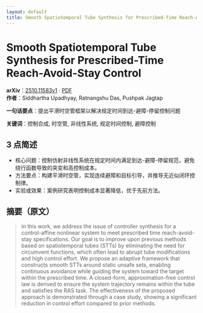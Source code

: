 ```yaml
---
layout: default
title: Smooth Spatiotemporal Tube Synthesis for Prescribed-Time Reach-Avoid-Stay Control
---
```


# Smooth Spatiotemporal Tube Synthesis for Prescribed-Time Reach-Avoid-Stay Control
**arXiv**：[2510.11583v1](https://arxiv.org/abs/2510.11583) · [PDF](https://arxiv.org/pdf/2510.11583.pdf)  
**作者**：Siddhartha Upadhyay, Ratnangshu Das, Pushpak Jagtap  

**一句话要点**：提出平滑时空管框架以解决规定时间到达-避障-停留控制问题

**关键词**：控制合成, 时空管, 非线性系统, 规定时间控制, 避障控制

## 3 点简述
- 核心问题：控制仿射非线性系统在规定时间内满足到达-避障-停留规范，避免绕行函数导致的突变和高控制成本。
- 方法要点：构建平滑时空管，实现连续避障和目标引导，并推导无近似闭环控制律。
- 实验或效果：案例研究表明控制成本显著降低，优于先前方法。

## 摘要（原文）

> In this work, we address the issue of controller synthesis for a
> control-affine nonlinear system to meet prescribed time reach-avoid-stay
> specifications. Our goal is to improve upon previous methods based on
> spatiotemporal tubes (STTs) by eliminating the need for circumvent functions,
> which often lead to abrupt tube modifications and high control effort. We
> propose an adaptive framework that constructs smooth STTs around static unsafe
> sets, enabling continuous avoidance while guiding the system toward the target
> within the prescribed time. A closed-form, approximation-free control law is
> derived to ensure the system trajectory remains within the tube and satisfies
> the RAS task. The effectiveness of the proposed approach is demonstrated
> through a case study, showing a significant reduction in control effort
> compared to prior methods.

